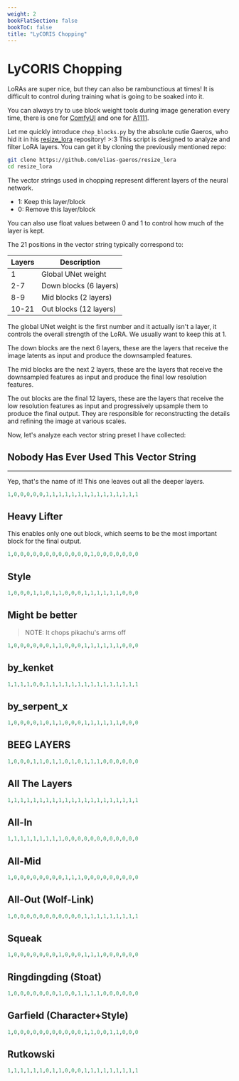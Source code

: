 ```yaml
---
weight: 2
bookFlatSection: false
bookToC: false
title: "LyCORIS Chopping"
---
```


<!--markdownlint-disable MD025 -->

# LyCORIS Chopping

LoRAs are super nice, but they can also be rambunctious at times! It is difficult to control during training what is going to be soaked into it.

You can always try to use block weight tools during image generation every time, there is one for [ComfyUI](https://github.com/ltdrdata/ComfyUI-Inspire-Pack?tab=readme-ov-file#lora-block-weight---this-is-a-node-that-provides-functionality-related-to-lora-block-weight) and one for [A1111](https://github.com/hako-mikan/sd-webui-lora-block-weight).

Let me quickly introduce `chop_blocks.py` by the absolute cutie Gaeros, who hid it in his [resize_lora](https://github.com/elias-gaeros/resize_lora) repository! >:3 This script is designed to analyze and filter LoRA layers. You can get it by cloning the previously mentioned repo:

```bash
git clone https://github.com/elias-gaeros/resize_lora
cd resize_lora
```

The vector strings used in chopping represent different layers of the neural network.

- 1: Keep this layer/block
- 0: Remove this layer/block

You can also use float values between 0 and 1 to control how much of the layer is kept.

The 21 positions in the vector string typically correspond to:

| Layers | Description            |
| ------ | ---------------------- |
| 1      | Global UNet weight     |
| 2-7    | Down blocks (6 layers) |
| 8-9    | Mid blocks (2 layers)  |
| 10-21  | Out blocks (12 layers) |

The global UNet weight is the first number and it actually isn't a layer, it controls the overall strength of the LoRA. We usually want to keep this at 1.

The down blocks are the next 6 layers, these are the layers that receive the image latents as input and produce the downsampled features.

The mid blocks are the next 2 layers, these are the layers that receive the downsampled features as input and produce the final low resolution features.

The out blocks are the final 12 layers, these are the layers that receive the low resolution features as input and progressively upsample them to produce the final output. They are responsible for reconstructing the details and refining the image at various scales.

Now, let's analyze each vector string preset I have collected:

<!--
For character LoRAs you usually want `1,0,0,0,0,0,0,0,0,0,0,0,1,1,1,1,1,1,1,1,1` AKA Out-All, for Styles and Poses IDK!Needs testing: MID01 for poses / compositions
-->

## Nobody Has Ever Used This Vector String

---

Yep, that's the name of it! This one leaves out all the deeper layers.

```r
1,0,0,0,0,0,1,1,1,1,1,1,1,1,1,1,1,1,1,1,1
```

## Heavy Lifter

This enables only one out block, which seems to be the most important block for the final output.

```r
1,0,0,0,0,0,0,0,0,0,0,0,0,1,0,0,0,0,0,0,0
```

## Style

```r
1,0,0,0,1,1,0,1,1,0,0,0,1,1,1,1,1,1,0,0,0
```

## Might be better

> NOTE: It chops pikachu's arms off

```r
1,0,0,0,0,0,0,1,1,0,0,0,1,1,1,1,1,1,0,0,0
```

## by_kenket

```r
1,1,1,1,0,0,1,1,1,1,1,1,1,1,1,1,1,1,1,1,1
```

## by_serpent_x

```r
1,0,0,0,0,1,0,1,1,0,0,0,1,1,1,1,1,1,0,0,0
```

## BEEG LAYERS

```r
1,0,0,0,1,1,0,1,1,0,1,0,1,1,1,0,0,0,0,0,0
```

## All The Layers

```r
1,1,1,1,1,1,1,1,1,1,1,1,1,1,1,1,1,1,1,1,1
```

## All-In

```r
1,1,1,1,1,1,1,1,1,0,0,0,0,0,0,0,0,0,0,0,0
```

## All-Mid

```r
1,0,0,0,0,0,0,0,0,1,1,1,0,0,0,0,0,0,0,0,0
```

## All-Out (Wolf-Link)

```r
1,0,0,0,0,0,0,0,0,0,0,0,1,1,1,1,1,1,1,1,1
```

## Squeak

```r
1,0,0,0,0,0,0,0,1,0,0,0,1,1,1,0,0,0,0,0,0 
```

## Ringdingding (Stoat)

```r
1,0,0,0,0,0,0,0,1,0,0,1,1,1,1,0,0,0,0,0,0
```

## Garfield (Character+Style)

```r
1,0,0,0,0,0,0,0,0,0,0,0,1,1,0,0,1,1,0,0,0
```

## Rutkowski

```r
1,1,1,1,1,1,0,1,1,0,0,0,1,1,1,1,1,1,1,1,1
```
